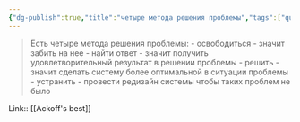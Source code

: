 ```yaml
---
{"dg-publish":true,"title":"четыре метода решения проблемы","tags":["quotes"],"date":"2023-01-20T10:00:47+04:00","modified_at":"2023-05-19T16:01:31+04:00","alias":"четыре метода решения проблемы","permalink":"/quotes/202301201000/","dgPassFrontmatter":true}
---
```



> Есть четыре метода решения проблемы:
>     - освободиться - значит забить на нее
>     - найти ответ - значит получить удовлетворительный результат в решении проблемы
>     - решить - значит сделать систему более оптимальной в ситуации проблемы 
>     - устранить - провести редизайн системы чтобы таких проблем не было 

Link:: [[Ackoff's best]]
